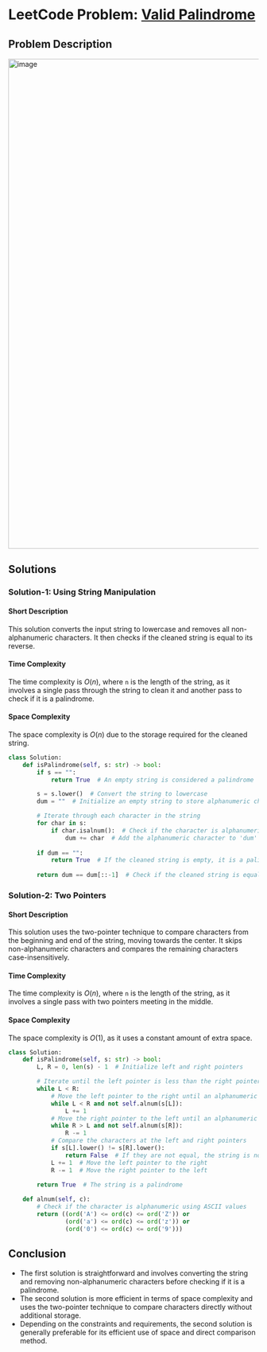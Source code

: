 # LeetCode Problem: [Valid Palindrome](https://leetcode.com/problems/valid-palindrome/description/)

## Problem Description
<img width="985" alt="image" src="https://github.com/user-attachments/assets/f7c5b11c-8bc7-4f02-9801-01ea2174561b">


## Solutions

### Solution-1: Using String Manipulation
#### Short Description
This solution converts the input string to lowercase and removes all non-alphanumeric characters. It then checks if the cleaned string is equal to its reverse.

#### Time Complexity
The time complexity is $O(n)$, where `n` is the length of the string, as it involves a single pass through the string to clean it and another pass to check if it is a palindrome.

#### Space Complexity
The space complexity is $O(n)$ due to the storage required for the cleaned string.

```python
class Solution:
    def isPalindrome(self, s: str) -> bool:
        if s == "": 
            return True  # An empty string is considered a palindrome

        s = s.lower()  # Convert the string to lowercase
        dum = ""  # Initialize an empty string to store alphanumeric characters

        # Iterate through each character in the string
        for char in s:
            if char.isalnum():  # Check if the character is alphanumeric
                dum += char  # Add the alphanumeric character to 'dum'
        
        if dum == "": 
            return True  # If the cleaned string is empty, it is a palindrome
        
        return dum == dum[::-1]  # Check if the cleaned string is equal to its reverse
```

### Solution-2: Two Pointers
#### Short Description
This solution uses the two-pointer technique to compare characters from the beginning and end of the string, moving towards the center. It skips non-alphanumeric characters and compares the remaining characters case-insensitively.

#### Time Complexity
The time complexity is $O(n)$, where `n` is the length of the string, as it involves a single pass with two pointers meeting in the middle.

#### Space Complexity
The space complexity is $O(1)$, as it uses a constant amount of extra space.

```python
class Solution:
    def isPalindrome(self, s: str) -> bool:
        L, R = 0, len(s) - 1  # Initialize left and right pointers

        # Iterate until the left pointer is less than the right pointer
        while L < R:
            # Move the left pointer to the right until an alphanumeric character is found
            while L < R and not self.alnum(s[L]):
                L += 1
            # Move the right pointer to the left until an alphanumeric character is found
            while R > L and not self.alnum(s[R]):
                R -= 1
            # Compare the characters at the left and right pointers
            if s[L].lower() != s[R].lower():
                return False  # If they are not equal, the string is not a palindrome
            L += 1  # Move the left pointer to the right
            R -= 1  # Move the right pointer to the left
        
        return True  # The string is a palindrome

    def alnum(self, c):
        # Check if the character is alphanumeric using ASCII values
        return ((ord('A') <= ord(c) <= ord('Z')) or 
                (ord('a') <= ord(c) <= ord('z')) or
                (ord('0') <= ord(c) <= ord('9')))
```

## Conclusion
- The first solution is straightforward and involves converting the string and removing non-alphanumeric characters before checking if it is a palindrome.
- The second solution is more efficient in terms of space complexity and uses the two-pointer technique to compare characters directly without additional storage.
- Depending on the constraints and requirements, the second solution is generally preferable for its efficient use of space and direct comparison method.
